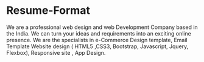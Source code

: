 # Resume-Format
We are a professional web design and web Development Company based in the India. We can turn your ideas and requirements into an exciting online presence. We are the specialists in e-Commerce Design template, Email Template Website design ( HTML5 ,CSS3, Bootstrap, Javascript, Jquery, Flexbox), Responsive site , App Design.
